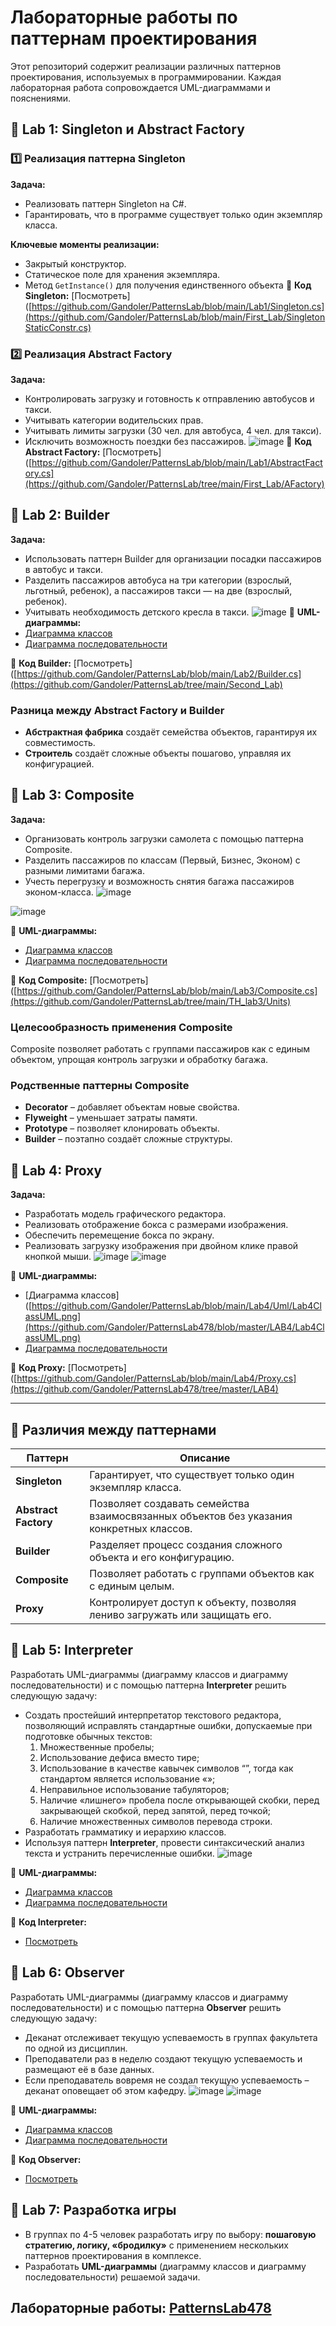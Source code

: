 # Лабораторные работы по паттернам проектирования

Этот репозиторий содержит реализации различных паттернов проектирования, используемых в программировании. Каждая лабораторная работа сопровождается UML-диаграммами и пояснениями.

## 📌 Lab 1: Singleton и Abstract Factory

### 1️⃣ Реализация паттерна Singleton
**Задача:**
- Реализовать паттерн Singleton на C#.
- Гарантировать, что в программе существует только один экземпляр класса.

**Ключевые моменты реализации:**
- Закрытый конструктор.
- Статическое поле для хранения экземпляра.
- Метод `GetInstance()` для получения единственного объекта
📌 **Код Singleton:** [Посмотреть]([https://github.com/Gandoler/PatternsLab/blob/main/Lab1/Singleton.cs](https://github.com/Gandoler/PatternsLab/blob/main/First_Lab/SingletonStaticConstr.cs)
    
### 2️⃣ Реализация Abstract Factory
**Задача:**
- Контролировать загрузку и готовность к отправлению автобусов и такси.
- Учитывать категории водительских прав.
- Учитывать лимиты загрузки (30 чел. для автобуса, 4 чел. для такси).
- Исключить возможность поездки без пассажиров.
![image](https://github.com/user-attachments/assets/102fe977-cf23-4cc1-8d0c-a4ece2c74b3b)
📌 **Код Abstract Factory:** [Посмотреть]([https://github.com/Gandoler/PatternsLab/blob/main/Lab1/AbstractFactory.cs](https://github.com/Gandoler/PatternsLab/tree/main/First_Lab/AFactory)


## 📌 Lab 2: Builder

**Задача:**
- Использовать паттерн Builder для организации посадки пассажиров в автобус и такси.
- Разделить пассажиров автобуса на три категории (взрослый, льготный, ребенок), а пассажиров такси — на две (взрослый, ребенок).
- Учитывать необходимость детского кресла в такси.
![image](https://github.com/user-attachments/assets/9899a18a-425d-4927-93c6-0745438f3818)
📌 **UML-диаграммы:**
- [Диаграмма классов](https://github.com/Gandoler/PatternsLab/blob/main/Second_Lab/Uml/SecondLabUml.png)
- [Диаграмма последовательности](https://github.com/Gandoler/PatternsLab/blob/main/Second_Lab/Uml/Lab2SeqUml.png)

📌 **Код Builder:** [Посмотреть]([https://github.com/Gandoler/PatternsLab/blob/main/Lab2/Builder.cs](https://github.com/Gandoler/PatternsLab/tree/main/Second_Lab)
### Разница между Abstract Factory и Builder
- **Абстрактная фабрика** создаёт семейства объектов, гарантируя их совместимость.
- **Строитель** создаёт сложные объекты пошагово, управляя их конфигурацией.

## 📌 Lab 3: Composite

**Задача:**
- Организовать контроль загрузки самолета с помощью паттерна Composite.
- Разделить пассажиров по классам (Первый, Бизнес, Эконом) с разными лимитами багажа.
- Учесть перегрузку и возможность снятия багажа пассажиров эконом-класса.
![image](https://github.com/user-attachments/assets/6fcb1404-e8ec-4ead-b7b6-4aa692a7c2b0)

![image](https://github.com/user-attachments/assets/28cfb8b8-823a-40f3-9b80-9c2bcafefc40)

📌 **UML-диаграммы:**
- [Диаграмма классов](https://github.com/Gandoler/PatternsLab/blob/main/TH_lab3/Uml/lab3ClassUML.png)
- [Диаграмма последовательности](https://github.com/Gandoler/PatternsLab/blob/main/TH_lab3/Uml/Lab3SeqUml.png)

📌 **Код Composite:** [Посмотреть]([https://github.com/Gandoler/PatternsLab/blob/main/Lab3/Composite.cs](https://github.com/Gandoler/PatternsLab/tree/main/TH_lab3/Units)


### Целесообразность применения Composite
Composite позволяет работать с группами пассажиров как с единым объектом, упрощая контроль загрузки и обработку багажа.

### Родственные паттерны Composite
- **Decorator** – добавляет объектам новые свойства.
- **Flyweight** – уменьшает затраты памяти.
- **Prototype** – позволяет клонировать объекты.
- **Builder** – поэтапно создаёт сложные структуры.


## 📌 Lab 4: Proxy

**Задача:**
- Разработать модель графического редактора.
- Реализовать отображение бокса с размерами изображения.
- Обеспечить перемещение бокса по экрану.
- Реализовать загрузку изображения при двойном клике правой кнопкой мыши.
![image](https://github.com/user-attachments/assets/26a35f91-b787-48c3-b9d9-6efef13874ac)
![image](https://github.com/user-attachments/assets/9b3ae4b4-5084-4757-a515-08e2aefc0164)

📌 **UML-диаграммы:**
- [Диаграмма классов]([https://github.com/Gandoler/PatternsLab/blob/main/Lab4/Uml/Lab4ClassUML.png](https://github.com/Gandoler/PatternsLab478/blob/master/LAB4/Lab4ClassUML.png)
- [Диаграмма последовательности]([https://github.com/Gandoler/PatternsLab/blob/main/Lab4/Uml/Lab4SeqUml.png](https://github.com/Gandoler/PatternsLab478/blob/master/LAB4/Lab4SeqUml.png))

📌 **Код Proxy:** [Посмотреть]([https://github.com/Gandoler/PatternsLab/blob/main/Lab4/Proxy.cs](https://github.com/Gandoler/PatternsLab478/tree/master/LAB4)

---
## 📖 Различия между паттернами

| Паттерн | Описание |
|---------|----------|
| **Singleton** | Гарантирует, что существует только один экземпляр класса. |
| **Abstract Factory** | Позволяет создавать семейства взаимосвязанных объектов без указания конкретных классов. |
| **Builder** | Разделяет процесс создания сложного объекта и его конфигурацию. |
| **Composite** | Позволяет работать с группами объектов как с единым целым. |
| **Proxy** | Контролирует доступ к объекту, позволяя лениво загружать или защищать его. |

## 📌 Lab 5: Interpreter
Разработать UML-диаграммы (диаграмму классов и диаграмму последовательности) и с помощью паттерна **Interpreter** решить следующую задачу:
- Создать простейший интерпретатор текстового редактора, позволяющий исправлять стандартные ошибки, допускаемые при подготовке обычных текстов:
  1. Множественные пробелы;
  2. Использование дефиса вместо тире;
  3. Использование в качестве кавычек символов “”, тогда как стандартом является использование «»;
  4. Неправильное использование табуляторов;
  5. Наличие «лишнего» пробела после открывающей скобки, перед закрывающей скобкой, перед запятой, перед точкой;
  6. Наличие множественных символов перевода строки.
- Разработать грамматику и иерархию классов.
- Используя паттерн **Interpreter**, провести синтаксический анализ текста и устранить перечисленные ошибки.
![image](https://github.com/user-attachments/assets/7730234c-83b6-413a-bfcf-7b278f8b3570)


📌 **UML-диаграммы:**  
- [Диаграмма классов](https://github.com/Gandoler/PatternsLab/blob/main/uLab5/Lab5Class.png)  
- [Диаграмма последовательности](https://github.com/Gandoler/PatternsLab/blob/main/uLab5/Lab5Seq.png)  

📌 **Код Interpreter:**  
- [Посмотреть](https://github.com/Gandoler/PatternsLab/tree/main/uLab5)  

## 📌 Lab 6: Observer

Разработать UML-диаграммы (диаграмму классов и диаграмму последовательности) и с помощью паттерна **Observer** решить следующую задачу:
- Деканат отслеживает текущую успеваемость в группах факультета по одной из дисциплин.
- Преподаватели раз в неделю создают текущую успеваемость и размещают её в базе данных.
- Если преподаватель вовремя не создал текущую успеваемость – деканат оповещает об этом кафедру.
![image](https://github.com/user-attachments/assets/a737fd53-fe7a-4e2d-b1f0-e0ec15eaf354)
![image](https://github.com/user-attachments/assets/55112adb-680d-4627-861e-d56cd8b15dd9)

📌 **UML-диаграммы:**  
- [Диаграмма классов](https://github.com/Gandoler/PatternsLab/blob/main/ZLab6NoEvent/Lab6Class.png)  
- [Диаграмма последовательности](https://github.com/Gandoler/PatternsLab/blob/main/ZLab6NoEvent/Lab6Sequence.png)  

📌 **Код Observer:**  
- [Посмотреть](https://github.com/Gandoler/PatternsLab/tree/main/ZLab6NoEvent)  



## 📌 Lab 7: Разработка игры
- В группах по 4-5 человек разработать игру по выбору: **пошаговую стратегию, логику, «бродилку»** с применением нескольких паттернов проектирования в комплексе.
- Разработать **UML-диаграммы** (диаграмму классов и диаграмму последовательности) решаемой задачи.

## Лабораторные работы: [PatternsLab478](https://github.com/Gandoler/PatternsLab478)


